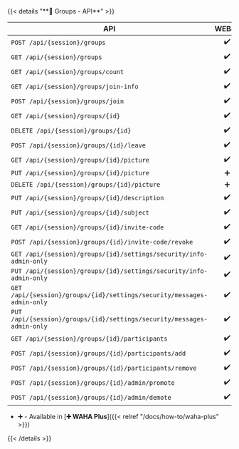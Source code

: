<div></div>
{{< details "**👥 Groups - API**" >}}

| **API**                                                                | WEBJS | NOWEB | GOWS |
| ---------------------------------------------------------------------- | :---: | :---: | :--: |
| `POST /api/{session}/groups`                                           |  ✔️   |  ✔️   |  ✔️  |
| `GET /api/{session}/groups`                                            |  ✔️   |  ✔️   |  ✔️  |
| `GET /api/{session}/groups/count`                                      |  ✔️   |  ✔️   |  ✔️  |
| `GET /api/{session}/groups/join-info`                                  |  ✔️   |  ✔️   |  ✔️  |
| `POST /api/{session}/groups/join`                                      |  ✔️   |  ✔️   |  ✔️  |
| `GET /api/{session}/groups/{id}`                                       |  ✔️   |  ✔️   |  ✔️  |
| `DELETE /api/{session}/groups/{id}`                                    |  ✔️   |       |      |
| `POST /api/{session}/groups/{id}/leave`                                |  ✔️   |  ✔️   |  ✔️  |
| `GET /api/{session}/groups/{id}/picture`                               |  ✔️   |  ✔️   |  ✔️  |
| `PUT /api/{session}/groups/{id}/picture`                               |  ➕   |  ➕   |  ➕  |
| `DELETE /api/{session}/groups/{id}/picture`                            |  ➕   |  ➕   |  ➕  |
| `PUT /api/{session}/groups/{id}/description`                           |  ✔️   |  ✔️   |  ✔️  |
| `PUT /api/{session}/groups/{id}/subject`                               |  ✔️   |  ✔️   |  ✔️  |
| `GET /api/{session}/groups/{id}/invite-code`                           |  ✔️   |  ✔️   |  ✔️  |
| `POST /api/{session}/groups/{id}/invite-code/revoke`                   |  ✔️   |  ✔️   |  ✔️  |
| `GET /api/{session}/groups/{id}/settings/security/info-admin-only`     |  ✔️   |  ✔️   |  ✔️  |
| `PUT /api/{session}/groups/{id}/settings/security/info-admin-only`     |  ✔️   |  ✔️   |  ✔️  |
| `GET /api/{session}/groups/{id}/settings/security/messages-admin-only` |  ✔️   |  ✔️   |  ✔️  |
| `PUT /api/{session}/groups/{id}/settings/security/messages-admin-only` |  ✔️   |  ✔️   |  ✔️  |
| `GET /api/{session}/groups/{id}/participants`                          |  ✔️   |  ✔️   |  ✔️  |
| `POST /api/{session}/groups/{id}/participants/add`                     |  ✔️   |  ✔️   |  ✔️  |
| `POST /api/{session}/groups/{id}/participants/remove`                  |  ✔️   |  ✔️   |  ✔️  |
| `POST /api/{session}/groups/{id}/admin/promote`                        |  ✔️   |  ✔️   |  ✔️  |
| `POST /api/{session}/groups/{id}/admin/demote`                         |  ✔️   |  ✔️   |  ✔️  |

- ➕ - Available in [**➕ WAHA Plus**]({{< relref "/docs/how-to/waha-plus" >}})

{{< /details >}}
